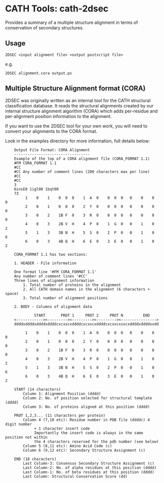 # CATH Tools: cath-2dsec

Provides a summary of a multiple structure alignment in terms of conservation of secondary structures.

## Usage

	2DSEC <input alignment file> <output postscript file>

e.g.

	2DSEC alignment.cora output.ps


## Multiple Structure Alignment format (CORA)

2DSEC was originally written as an internal tool for the CATH structural classification database. It reads the structural alignments created by our internal structure alignment algorithm (CORA) which adds per-residue and per-alignment position information to the alignment.

If you want to use the 2DSEC tool for your own work, you will need to convert your alignments to the CORA format.

Look in the examples directory for more information, full details below:


		Output File Format: CORA Alignment
		----------------------------------
		Example of the top of a CORA alignment file (CORA_FORMAT 1.1)
		#FM CORA_FORMAT 1.1
		#CC
		#CC Any number of comment lines (200 characters max per line)
		#CC
		#CC
		3
		6insE0 1igl00 1bqt00
		73
			 1    0    1    0  0  0    1  A  0    0  0  0   0    0    0   0
			 2    0    1    0  0  0    2  Y  0    0  0  0   0    0    0   0
			 3    0    2    1B F  0    3  R  0    0  0  0   0    0    0   0
			 4    0    3    2B V  H    4  P  0    1  G  0   0    1    0   2
			 5    1    3    3B N  H    5  S  0    2  P  0   0    1    0   6
			 6    0    3    4B Q  H    6  E  0    3  E  0   0    1    0   2

		CORA_FORMAT 1.1 has two sections:

		1. HEADER - File information

		One format line '#FM CORA_FORMAT 1.1'
		Any number of comment lines '#CC'
		Three lines of alignment information
			1. Total number of proteins in the alignment
			2. All CATH domain names in the alignment (6 characters + space)
			3. Total number of alignment positions

		2. BODY - Columns of alignment data

				 START       PROT 1     PROT 2     PROT N         END
		<------------><---------><---------><---------><---------------->
		ddddxddddxddddxddddcxcxxcxddddcxcxxcxddddcxcxxcxxxcxddddxddddxxdd

			 1    0    1    0  0  0    1  A  0    0  0  0   0    0    0   0
			 2    0    1    0  0  0    2  Y  0    0  0  0   0    0    0   0
			 3    0    2    1B F  0    3  R  0    0  0  0   0    0    0   0
			 4    0    3    2B V  H    4  P  0    1  G  0   0    1    0   2
			 5    1    3    3B N  H    5  S  0    2  P  0   0    1    0   6
			 6    0    3    4B Q  H    6  E  0    3  E  0   0    1    0   2

		START (14 characters)
			Column 1: Alignment Position (dddd)
			Column 2: No. of position selected for structural template (dddd)
			Column 3: No. of proteins aligned at this position (dddd)

		PROT 1,2,3... (11 characters per protein)
			Column 4 (7,10 etc): Residue number in PDB file (ddddc) 4 digit number
				 + 1 character insert code
				 Importantly the insert code is always in the same position not within
				 the 4 characters reserved for the pdb number (see below)
			Column 5 (8,11 etc): Amino Acid Code (c)
			Column 6 (9,12 etc): Secondary Structure Assignment (c)

		END (18 characters)
			Last Column-3: Consensus Secondary Structure Assignment (c)
			Last Column-2: No. of alpha residues at this position (dddd)
			Last Column-1: No. of beta residues at this position (dddd)
			Last Column: Structural Conservation Score (dd)



